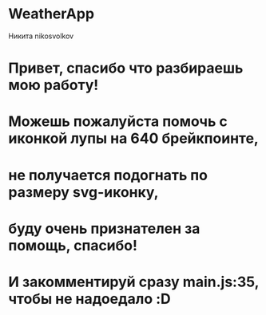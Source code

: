 # WeatherApp
Никита
nikosvolkov

# Привет, спасибо что разбираешь мою работу!
# Можешь пожалуйста помочь с иконкой лупы на 640 брейкпоинте,
# не получается подогнать по размеру svg-иконку,
# буду очень признателен за помощь, спасибо!
# И закомментируй сразу main.js:35, чтобы не надоедало :D
